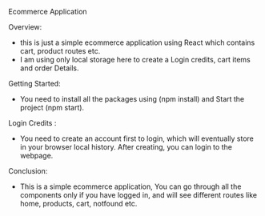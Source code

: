 Ecommerce Application

Overview:
- this is just a simple ecommerce application using React which contains cart, product routes etc.
- I am using only  local storage here to create a Login credits, cart items and order Details.

Getting Started:
- You need to install all the packages using (npm install) and Start the project (npm start).

Login Credits :
- You need to create an account first to login, which will eventually store in your browser local history. After creating, you can login to the webpage.

Conclusion:
- This is a simple ecommerce application, You can go through all the components only if you have logged in, and will see different routes like home, products, cart, notfound etc. 